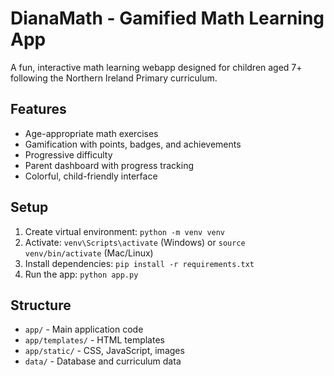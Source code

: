 # DianaMath - Gamified Math Learning App

A fun, interactive math learning webapp designed for children aged 7+ following the Northern Ireland Primary curriculum.

## Features
- Age-appropriate math exercises
- Gamification with points, badges, and achievements
- Progressive difficulty
- Parent dashboard with progress tracking
- Colorful, child-friendly interface

## Setup
1. Create virtual environment: `python -m venv venv`
2. Activate: `venv\Scripts\activate` (Windows) or `source venv/bin/activate` (Mac/Linux)
3. Install dependencies: `pip install -r requirements.txt`
4. Run the app: `python app.py`

## Structure
- `app/` - Main application code
- `app/templates/` - HTML templates
- `app/static/` - CSS, JavaScript, images
- `data/` - Database and curriculum data